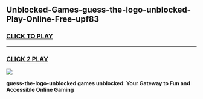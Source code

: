 
## Unblocked-Games-guess-the-logo-unblocked-Play-Online-Free-upf83
<h3>
<a href="https://premium76.site?title=guess-the-logo-unblocked&ref=26A">CLICK TO PLAY</a></h3>
<hr>

<h3>
<a href="https://premium76.site?title=guess-the-logo-unblocked&ref=26A">CLICK 2 PLAY</a>
  
</h3>

<a href="https://premium76.site?title=guess-the-logo-unblocked&ref=26A"><img src="https://clearcache.store/games.png"></a>


**guess-the-logo-unblocked games unblocked: Your Gateway to Fun and Accessible Online Gaming**
